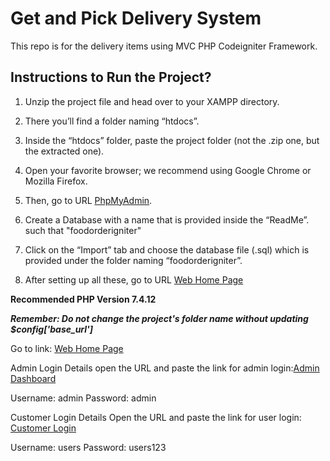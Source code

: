 # Get and Pick Delivery System
This repo is for the delivery items using MVC PHP Codeigniter Framework. 

## Instructions to Run the Project?

1. Unzip the project file and head over to your XAMPP directory.

2. There you’ll find a folder naming “htdocs”.

3. Inside the “htdocs” folder, paste the project folder (not the .zip one, but the extracted one).

4. Open your favorite browser; we recommend using Google Chrome or Mozilla Firefox.

5. Then, go to URL [PhpMyAdmin](http://localhost/phpmyadmin).

6. Create a Database with a name that is provided inside the “ReadMe”. such that "foodorderigniter"

7. Click on the “Import” tab and choose the database file (.sql) which is provided under the folder naming “foodorderigniter”.

8. After setting up all these, go to URL [Web Home Page](http://localhost/foodienator/)


**Recommended PHP Version 7.4.12**


***Remember: Do not change the project's folder name without updating $config['base_url']***


Go to link: [Web Home Page](http://localhost/foodienator/)

Admin Login Details
open the URL and paste the link for admin login:[Admin Dashboard](http://localhost/foodienator/admin/home)

Username: admin
Password: admin

Customer Login Details
Open the URL and paste the link for user login: [Customer Login](http://localhost/foodienator/home/index)

Username: users
Password: users123
